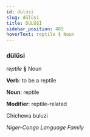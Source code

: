 ```yaml
---
id: dülüsi
slug: dülüsi
title: DÜLÜSİ
sidebar_position: 485
hoverText: reptile § Noun
---
```


### dülüsi

*reptile* **§** Noun

**Verb**: to be a reptile

**Noun**: reptile

**Modifier**: reptile-related

Chichewa buluzi 

*Niger-Congo Language Family*